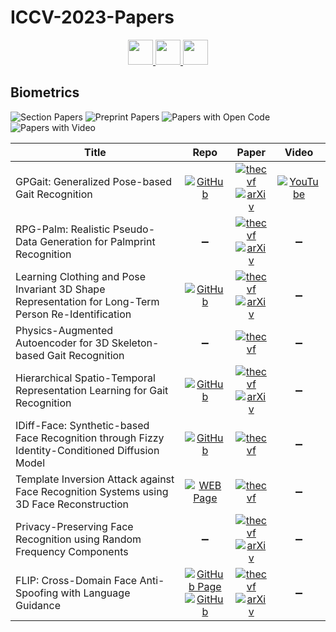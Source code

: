 # ICCV-2023-Papers

<div align="center">
    <a href="https://github.com/DmitryRyumin/ICCV-2023-Papers/blob/main/sections/document-analysis-and-understanding.md">
        <img src="https://cdn.jsdelivr.net/gh/DmitryRyumin/NewEraAI-Papers@main/images/left.svg" width="40" />
    </a>
    <a href="https://github.com/DmitryRyumin/ICCV-2023-Papers/">
        <img src="https://cdn.jsdelivr.net/gh/DmitryRyumin/NewEraAI-Papers@main/images/home.svg" width="40" />
    </a>
    <a href="https://github.com/DmitryRyumin/ICCV-2023-Papers/blob/main/sections/datasets-and-evaluation.md">
        <img src="https://cdn.jsdelivr.net/gh/DmitryRyumin/NewEraAI-Papers@main/images/right.svg" width="40" />
    </a>
</div>

## Biometrics

![Section Papers](https://img.shields.io/badge/Section%20Papers-9-42BA16) ![Preprint Papers](https://img.shields.io/badge/Preprint%20Papers-6-b31b1b) ![Papers with Open Code](https://img.shields.io/badge/Papers%20with%20Open%20Code-5-1D7FBF) ![Papers with Video](https://img.shields.io/badge/Papers%20with%20Video-1-FF0000)

| **Title** | **Repo** | **Paper** | **Video** |
|-----------|:--------:|:---------:|:---------:|
| GPGait: Generalized Pose-based Gait Recognition | [![GitHub](https://img.shields.io/github/stars/BNU-IVC/FastPoseGait?style=flat)](https://github.com/BNU-IVC/FastPoseGait) | [![thecvf](https://img.shields.io/badge/pdf-thecvf-7395C5.svg)](https://openaccess.thecvf.com/content/ICCV2023/papers/Fu_GPGait_Generalized_Pose-based_Gait_Recognition_ICCV_2023_paper.pdf) <br /> [![arXiv](https://img.shields.io/badge/arXiv-2303.05234-b31b1b.svg)](https://arxiv.org/abs/2303.05234) | [![YouTube](https://img.shields.io/badge/YouTube-%23FF0000.svg?style=for-the-badge&logo=YouTube&logoColor=white)](https://www.youtube.com/watch?v=NY_MzAxpm94) |
| RPG-Palm: Realistic Pseudo-Data Generation for Palmprint Recognition | :heavy_minus_sign: | [![thecvf](https://img.shields.io/badge/pdf-thecvf-7395C5.svg)](https://openaccess.thecvf.com/content/ICCV2023/papers/Shen_RPG-Palm_Realistic_Pseudo-data_Generation_for_Palmprint_Recognition_ICCV_2023_paper.pdf) <br /> [![arXiv](https://img.shields.io/badge/arXiv-2307.14016-b31b1b.svg)](https://arxiv.org/abs/2307.14016) | :heavy_minus_sign: |
| Learning Clothing and Pose Invariant 3D Shape Representation for Long-Term Person Re-Identification | [![GitHub](https://img.shields.io/github/stars/liufeng2915/3DInvarReID?style=flat)](https://github.com/liufeng2915/3DInvarReID) | [![thecvf](https://img.shields.io/badge/pdf-thecvf-7395C5.svg)](https://openaccess.thecvf.com/content/ICCV2023/papers/Liu_Learning_Clothing_and_Pose_Invariant_3D_Shape_Representation_for_Long-Term_ICCV_2023_paper.pdf) <br /> [![arXiv](https://img.shields.io/badge/arXiv-2308.10658-b31b1b.svg)](https://arxiv.org/abs/2308.10658) | :heavy_minus_sign: |
| Physics-Augmented Autoencoder for 3D Skeleton-based Gait Recognition | :heavy_minus_sign: | [![thecvf](https://img.shields.io/badge/pdf-thecvf-7395C5.svg)](https://openaccess.thecvf.com/content/ICCV2023/papers/Guo_Physics-Augmented_Autoencoder_for_3D_Skeleton-Based_Gait_Recognition_ICCV_2023_paper.pdf) | :heavy_minus_sign: |
| Hierarchical Spatio-Temporal Representation Learning for Gait Recognition | [![GitHub](https://img.shields.io/github/stars/gudaochangsheng/HSTL?style=flat)](https://github.com/gudaochangsheng/HSTL) | [![thecvf](https://img.shields.io/badge/pdf-thecvf-7395C5.svg)](https://openaccess.thecvf.com/content/ICCV2023/papers/Wang_Hierarchical_Spatio-Temporal_Representation_Learning_for_Gait_Recognition_ICCV_2023_paper.pdf) <br /> [![arXiv](https://img.shields.io/badge/arXiv-2307.09856-b31b1b.svg)](https://arxiv.org/abs/2307.09856) | :heavy_minus_sign: |
| IDiff-Face: Synthetic-based Face Recognition through Fizzy Identity-Conditioned Diffusion Model | [![GitHub](https://img.shields.io/github/stars/fdbtrs/idiff-face?style=flat)](https://github.com/fdbtrs/idiff-face) | [![thecvf](https://img.shields.io/badge/pdf-thecvf-7395C5.svg)](https://openaccess.thecvf.com/content/ICCV2023/papers/Boutros_IDiff-Face_Synthetic-based_Face_Recognition_through_Fizzy_Identity-Conditioned_Diffusion_Model_ICCV_2023_paper.pdf) | :heavy_minus_sign: |
| Template Inversion Attack against Face Recognition Systems using 3D Face Reconstruction | [![WEB Page](https://img.shields.io/badge/WEB-Page-159957.svg)](https://www.idiap.ch/paper/gafar/) | [![thecvf](https://img.shields.io/badge/pdf-thecvf-7395C5.svg)](https://openaccess.thecvf.com/content/ICCV2023/papers/Shahreza_Template_Inversion_Attack_against_Face_Recognition_Systems_using_3D_Face_ICCV_2023_paper.pdf) | :heavy_minus_sign: |
| Privacy-Preserving Face Recognition using Random Frequency Components | :heavy_minus_sign: | [![thecvf](https://img.shields.io/badge/pdf-thecvf-7395C5.svg)](https://openaccess.thecvf.com/content/ICCV2023/papers/Mi_Privacy-Preserving_Face_Recognition_Using_Random_Frequency_Components_ICCV_2023_paper.pdf) <br /> [![arXiv](https://img.shields.io/badge/arXiv-2308.10461-b31b1b.svg)](https://arxiv.org/abs/2308.10461) | :heavy_minus_sign: |
| FLIP: Cross-Domain Face Anti-Spoofing with Language Guidance | [![GitHub Page](https://img.shields.io/badge/GitHub-Page-159957.svg)](https://koushiksrivats.github.io/FLIP/) <br /> [![GitHub](https://img.shields.io/github/stars/koushiksrivats/FLIP?style=flat)](https://github.com/koushiksrivats/FLIP) | [![thecvf](https://img.shields.io/badge/pdf-thecvf-7395C5.svg)](https://openaccess.thecvf.com/content/ICCV2023/papers/Srivatsan_FLIP_Cross-domain_Face_Anti-spoofing_with_Language_Guidance_ICCV_2023_paper.pdf) <br /> [![arXiv](https://img.shields.io/badge/arXiv-2309.16649-b31b1b.svg)](https://arxiv.org/abs/2309.16649) | :heavy_minus_sign: |

